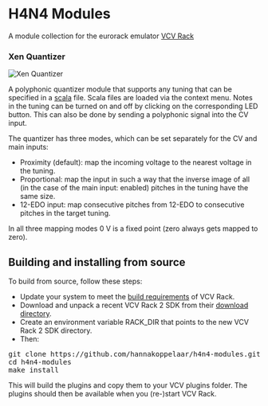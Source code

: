 # H4N4 Modules
A module collection for the eurorack emulator [VCV Rack](https://www.vcvrack.com)


### Xen Quantizer
![Xen Quantizer](img/xen-qnt.png)

A polyphonic quantizer module that supports any tuning that can be specified in a [scala](https://huygens-fokker.org/scala/) file. Scala files are loaded via the context menu. Notes in the tuning can be turned on and off by clicking on the corresponding LED button. This can also be done by sending a polyphonic signal into the CV input.

The quantizer has three modes, which can be set separately for the CV and main inputs:
- Proximity (default): map the incoming voltage to the nearest voltage in the tuning.
- Proportional: map the input in such a way that the inverse image of all (in the case of the main input: enabled) pitches in the tuning have the same size.
- 12-EDO input: map consecutive pitches from 12-EDO to consecutive pitches in the target tuning.

In all three mapping modes 0 V is a fixed point (zero always gets mapped to zero).

## Building and installing from source
To build from source, follow these steps:
- Update your system to meet the [build requirements](https://vcvrack.com/manual/Building#Setting-up-your-development-environment) of VCV Rack.
- Download and unpack a recent VCV Rack 2 SDK from their [download directory](https://vcvrack.com/downloads/).
- Create an environment variable RACK_DIR that points to the new VCV Rack 2 SDK directory.
- Then:

<pre>
git clone https://github.com/hannakoppelaar/h4n4-modules.git
cd h4n4-modules
make install
</pre>

This will build the plugins and copy them to your VCV plugins folder. The plugins should then be available when you (re-)start VCV Rack.


